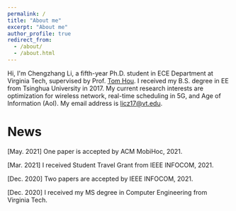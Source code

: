 ```yaml
---
permalink: /
title: "About me"
excerpt: "About me"
author_profile: true
redirect_from: 
  - /about/
  - /about.html
---
```


Hi, I'm Chengzhang Li, a fifth-year Ph.D. student in ECE Department at Virginia Tech, supervised by Prof. [Tom Hou](https://www.cnsr.ictas.vt.edu/THou.html). I received my B.S. degree in EE from Tsinghua University in 2017. My current research interests are optimization for wireless network, real-time scheduling in 5G, and Age of Information (AoI). My email address is licz17@vt.edu.

News
======
\[May. 2021\] One paper is accepted by ACM MobiHoc, 2021.

\[Mar. 2021\] I received Student Travel Grant from IEEE INFOCOM, 2021.

\[Dec. 2020\] Two papers are accepted by IEEE INFOCOM, 2021.

\[Dec. 2020\] I received my MS degree in Computer Engineering from Virginia Tech.
